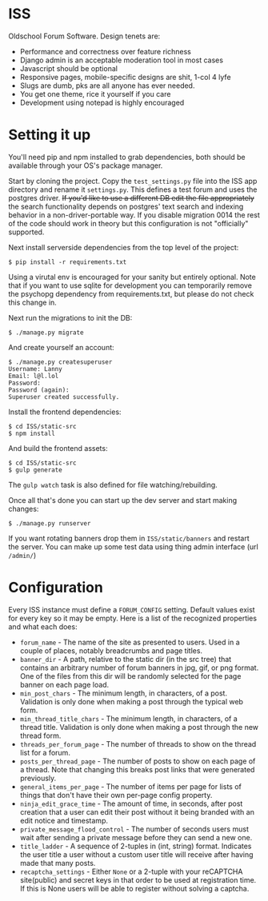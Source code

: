 # ISS
Oldschool Forum Software. Design tenets are:

- Performance and correctness over feature richness
- Django admin is an acceptable moderation tool in most cases
- Javascript should be optional
- Responsive pages, mobile-specific designs are shit, 1-col 4 lyfe
- Slugs are dumb, pks are all anyone has ever needed.
- You get one theme, rice it yourself if you care
- Development using notepad is highly encouraged

# Setting it up

You'll need pip and npm installed to grab dependencies, both should be available
through your OS's package manager.

Start by cloning the project. Copy the `test_settings.py` file into the ISS app
directory and rename it `settings.py`. This defines a test forum and uses the
postgres driver. ~~If you'd like to use a different DB edit the file
appropriately~~ the search functionality depends on postgres' text search and
indexing behavior in a non-driver-portable way. If you disable migration 0014
the rest of the code should work in theory but this configuration is not
"officially" supported.

Next install serverside dependencies from the top level of the project:

```
$ pip install -r requirements.txt
```

Using a virutal env is encouraged for your sanity but entirely optional.  Note
that if you want to use sqlite for development you can temporarily remove the
psychopg dependency from requirements.txt, but please do not check this change
in.

Next run the migrations to init the DB:

```
$ ./manage.py migrate
```

And create yourself an account:

```
$ ./manage.py createsuperuser
Username: Lanny
Email: l@l.lol
Password: 
Password (again): 
Superuser created successfully.
```

Install the frontend dependencies:

```
$ cd ISS/static-src
$ npm install
```

And build the frontend assets:

```
$ cd ISS/static-src
$ gulp generate
```

The `gulp watch` task is also defined for file watching/rebuilding.

Once all that's done you can start up the dev server and start making changes:

```
$ ./manage.py runserver
```

If you want rotating banners drop them in `ISS/static/banners` and restart the 
server. You can make up some test data using thing admin interface (url
`/admin/`)

# Configuration
Every ISS instance must define a `FORUM_CONFIG` setting. Default values exist
for every key so it may be empty. Here is a list of the recognized properties
and what each does:

- `forum_name` - The name of the site as presented to users. Used in a couple of places, notably breadcrumbs and page titles.
- `banner_dir` - A path, relative to the static dir (in the src tree) that contains an arbitrary number of forum banners in jpg, gif, or png format. One of the files from this dir will be randomly selected for the page banner on each page load.
- `min_post_chars` - The minimum length, in characters, of a post. Validation is only done when making a post through the typical web form.
- `min_thread_title_chars` - The minimum length, in characters, of a thread title. Validation is only done when making a post through the new thread form.
- `threads_per_forum_page` - The number of threads to show on the thread list for a forum.
- `posts_per_thread_page` - The number of posts to show on each page of a thread. Note that changing this breaks post links that were generated previously.
- `general_items_per_page` - The number of items per page for lists of things that don't have their own per-page config property.
- `ninja_edit_grace_time` - The amount of time, in seconds, after post creation that a user can edit their post without it being branded with an edit notice and timestamp.
- `private_message_flood_control` - The number of seconds users must wait after sending a private message before they can send a new one.
- `title_ladder` - A sequence of 2-tuples in (int, string) format. Indicates the user title a user without a custom user title will receive after having made that many posts.
- `recaptcha_settings` - Either `None` or a 2-tuple with your reCAPTCHA site(public) and secret keys in that order to be used at registration time. If this is None users will be able to register without solving a captcha.

